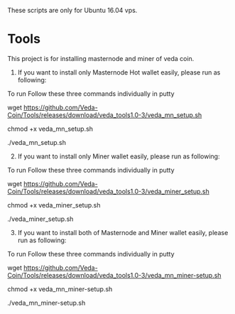 These scripts are only for Ubuntu 16.04 vps.

# Tools

This project is for installing masternode and miner of veda coin.

1. If you want to install only Masternode Hot wallet easily, please run as following:

  To run Follow these three commands individually in putty

  wget https://github.com/Veda-Coin/Tools/releases/download/veda_tools1.0-3/veda_mn_setup.sh

  chmod +x veda_mn_setup.sh

  ./veda_mn_setup.sh
 
 2. If you want to install only Miner wallet easily, please run as following:
 
  To run Follow these three commands individually in putty

  wget https://github.com/Veda-Coin/Tools/releases/download/veda_tools1.0-3/veda_miner_setup.sh

  chmod +x veda_miner_setup.sh
  
  ./veda_miner_setup.sh

 3. If you want to install both of Masternode and Miner wallet easily, please run as following:
 
  To run Follow these three commands individually in putty

  wget https://github.com/Veda-Coin/Tools/releases/download/veda_tools1.0-3/veda_mn_miner-setup.sh

  chmod +x veda_mn_miner-setup.sh
  
  ./veda_mn_miner-setup.sh
